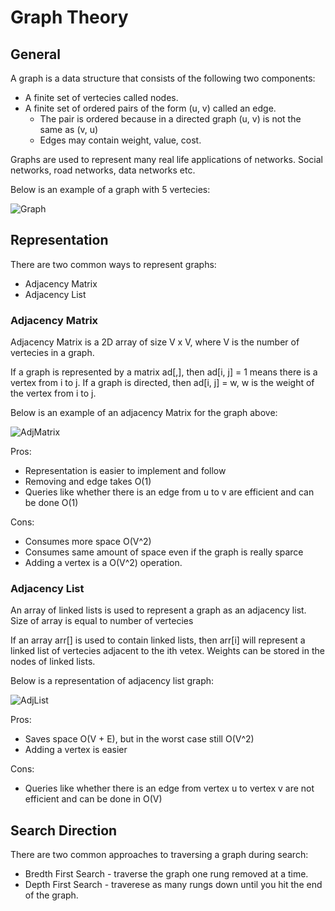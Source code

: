 # Graph Theory

## General
A graph is a data structure that consists of the following two components:
* A finite set of vertecies called nodes.
* A finite set of ordered pairs of the form (u, v) called an edge.
  * The pair is ordered because in a directed graph (u, v) is not the same as (v, u)
  * Edges may contain weight, value, cost.

Graphs are used to represent many real life applications of networks. Social networks, road 
networks, data networks etc.

Below is an example of a graph with 5 vertecies:

![Graph](http://www.geeksforgeeks.org/wp-content/uploads/graph_representation12.png, "Graph")

## Representation

There are two common ways to represent graphs:
* Adjacency Matrix
* Adjacency List

### Adjacency Matrix

Adjacency Matrix is a 2D array of size V x V, where V is the number of vertecies in a graph.

If a graph is represented by a matrix ad[,], then ad[i, j] = 1 means there is a vertex from i to j.
If a graph is directed, then ad[i, j] = w, w is the weight of the vertex from i to j.

Below is an example of an adjacency Matrix for the graph above:

![AdjMatrix](http://www.geeksforgeeks.org/wp-content/uploads/adjacency_matrix_representation.png, "Adj Matrix")

Pros:
* Representation is easier to implement and follow
* Removing and edge takes O(1)
* Queries like whether there is an edge from u to v are efficient and can be done O(1)

Cons:
* Consumes more space O(V^2)
* Consumes same amount of space even if the graph is really sparce
* Adding a vertex is a O(V^2) operation.

### Adjacency List

An array of linked lists is used to represent a graph as an adjacency list.
Size of array is equal to number of vertecies

If an array arr[] is used to contain linked lists, then arr[i] will represent a linked list of 
vertecies adjacent to the ith vetex. Weights can be stored in the nodes of linked lists.

Below is a representation of adjacency list graph:

![AdjList](http://www.geeksforgeeks.org/wp-content/uploads/adjacency_list_representation.png, "Adj List")

Pros:
* Saves space O(V + E), but in the worst case still O(V^2)
* Adding a vertex is easier

Cons:
* Queries like whether there is an edge from vertex u to vertex v are not efficient and can be done in O(V)

## Search Direction

There are two common approaches to traversing a graph during search:

* Bredth First Search - traverse the graph one rung removed at a time.
* Depth First Search - traverese as many rungs down until you hit the end of the graph.